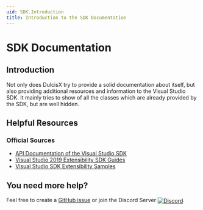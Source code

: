 ```yaml
---
uid: SDK.Introduction
title: Introduction to the SDK Documentation
---
```


# SDK Documentation

## Introduction

Not only does DulcisX try to provide a solid documentation about itself, but also providing additional resources and information to the Visual Studio SDK. It mainly tries to show of all the classes which are already provided by the SDK, but are well hidden.

## Helpful Resources

### Official Sources

- [API Documentation of the Visual Studio SDK](https://docs.microsoft.com/en-us/dotnet/api/?view=visualstudiosdk-2017)
- [Visual Studio 2019 Extensibility SDK Guides](https://docs.microsoft.com/en-us/visualstudio/extensibility/visual-studio-sdk?view=vs-2019)
- [Visual Studio SDK Extensibility Samples](https://github.com/microsoft/VSSDK-Extensibility-Samples)

## You need more help?

Feel free to create a [GitHub issue](https://github.com/TwentyFourMinutes/DulcisX/issues/new?assignees=TwentyFourMinutes&labels=question&template=question.md&title=) or join the Discord Server <a href="https://discordapp.com/invite/EYKxkce"><img alt="Discord" src="https://discordapp.com/api/guilds/275377268728135680/widget.png" style="margin: 0; vertical-align: middle; "></a>.

